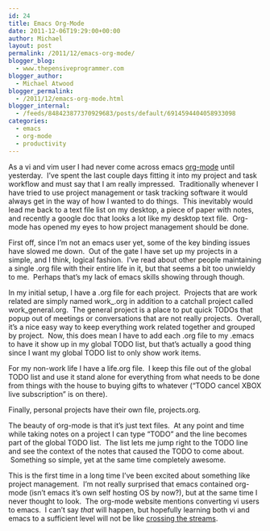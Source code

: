 ```yaml
---
id: 24
title: Emacs Org-Mode
date: 2011-12-06T19:29:00+00:00
author: Michael
layout: post
permalink: /2011/12/emacs-org-mode/
blogger_blog:
  - www.thepensiveprogrammer.com
blogger_author:
  - Michael Atwood
blogger_permalink:
  - /2011/12/emacs-org-mode.html
blogger_internal:
  - /feeds/848423877370929683/posts/default/6914594404058933098
categories:
  - emacs
  - org-mode
  - productivity
---
```

As a vi and vim user I had never come across emacs [org-mode](http://orgmode.org/) until yesterday. &nbsp;I&#8217;ve spent the last couple days fitting it into my project and task workflow and must say that I am really impressed. &nbsp;Traditionally whenever I have tried to use project management or task tracking software it would always get in the way of how I wanted to do things. &nbsp;This inevitably would lead me back to a text file list on my desktop, a piece of paper with notes, and recently a google doc that looks a lot like my desktop text file. &nbsp;Org-mode has opened my eyes to how project management should be done.

First off, since I&#8217;m not an emacs user yet, some of the key binding issues have slowed me down. &nbsp;Out of the gate I have set up my projects in a simple, and I think, logical fashion. &nbsp;I&#8217;ve read about other people maintaining a single .org file with their entire life in it, but that seems a bit too unwieldy to me. &nbsp;Perhaps that&#8217;s my lack of emacs skills showing through though.

In my initial setup, I have a .org file for each project. &nbsp;Projects that are work related are simply named work_<projectname>.org in addition to a catchall project called work_general.org. &nbsp;The general project is a place to put quick TODOs that popup out of meetings or conversations that are not really projects. &nbsp;Overall, it&#8217;s a nice easy way to keep everything work related together and grouped by project. &nbsp;Now, this does mean I have to add each .org file to my .emacs to have it show up in my global TODO list, but that&#8217;s actually a good thing since I want my global TODO list to only show work items.</projectname> 

For my non-work life I have a life.org file. &nbsp;I keep this file out of the global TODO list and use it stand alone for everything from what needs to be done from things with the house to buying gifts to whatever (&#8220;TODO cancel XBOX live subscription&#8221; is on there).

Finally, personal projects have their own file, projects.org.

The beauty of org-mode is that it&#8217;s just text files. &nbsp;At any point and time while taking notes on a project I can type &#8220;TODO&#8221; and the line becomes part of the global TODO list. &nbsp;The list lets me jump right to the TODO line and see the context of the notes that caused the TODO to come about. &nbsp;Something so simple, yet at the same time completely awesome.

This is the first time in a long time I&#8217;ve been excited about something like project management. &nbsp;I&#8217;m not really surprised that emacs contained org-mode (isn&#8217;t emacs it&#8217;s own self hosting OS by now?), but at the same time I never thought to look. &nbsp;The org-mode website mentions converting vi users to emacs. &nbsp;I can&#8217;t say _that_ will happen, but hopefully learning both vi and emacs to a sufficient level will not be like [crossing the streams](http://www.youtube.com/watch?v=jyaLZHiJJnE).